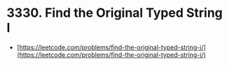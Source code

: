 # 3330. Find the Original Typed String I

- [https://leetcode.com/problems/find-the-original-typed-string-i/](https://leetcode.com/problems/find-the-original-typed-string-i/)
